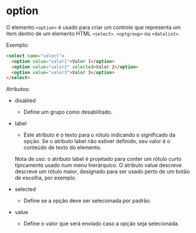 # option

O elemento `<option>` é usado para criar um controle que representa um item dentro de um elemento HTML `<select>`. `<optgroup>` ou `<datalist>`.

Exemplo:

```html
<select name="select">
  <option value="valor1">Valor 1</option>
  <option value="valor2" selected>Valor 2</option>
  <option value="valor3">Valor 3</option>
</select>
```

Atributos:
* disabled
    * Define um grupo como desabilitado. 

* label
    * Este atributo é o texto para o rótulo indicando o significado da opção. Se o atributo label não estiver definido, seu valor é o conteúdo de texto do elemento.
    
    Nota de uso: o atributo label é projetado para conter um rótulo curto tipicamente usado num menu hierárquico. O atributo value descreve descreve um rótulo maior, designado para ser usado perto de um botão de escolha, por exemplo.

* selected
    * Define se a opção deve ser selecionada por padrão. 

* value
    * Define o valor que será enviado caso a opção seja selecionada.
